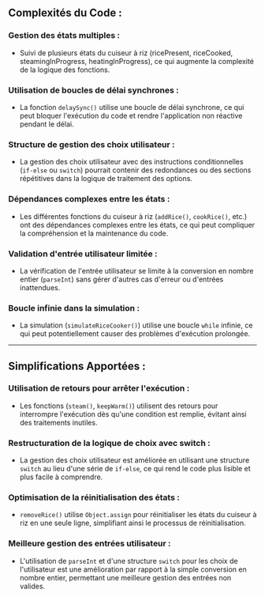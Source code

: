 ## Complexités du Code :

### Gestion des états multiples :
- Suivi de plusieurs états du cuiseur à riz (ricePresent, riceCooked, steamingInProgress, heatingInProgress), ce qui augmente la complexité de la logique des fonctions.

### Utilisation de boucles de délai synchrones :
- La fonction `delaySync()` utilise une boucle de délai synchrone, ce qui peut bloquer l'exécution du code et rendre l'application non réactive pendant le délai.

### Structure de gestion des choix utilisateur :
- La gestion des choix utilisateur avec des instructions conditionnelles (`if-else` ou `switch`) pourrait contenir des redondances ou des sections répétitives dans la logique de traitement des options.

### Dépendances complexes entre les états :
- Les différentes fonctions du cuiseur à riz (`addRice()`, `cookRice()`, etc.) ont des dépendances complexes entre les états, ce qui peut compliquer la compréhension et la maintenance du code.

### Validation d'entrée utilisateur limitée :
- La vérification de l'entrée utilisateur se limite à la conversion en nombre entier (`parseInt`) sans gérer d'autres cas d'erreur ou d'entrées inattendues.

### Boucle infinie dans la simulation :
- La simulation (`simulateRiceCooker()`) utilise une boucle `while` infinie, ce qui peut potentiellement causer des problèmes d'exécution prolongée.

---

## Simplifications Apportées :

### Utilisation de retours pour arrêter l'exécution :
- Les fonctions (`steam()`, `keepWarm()`) utilisent des retours pour interrompre l'exécution dès qu'une condition est remplie, évitant ainsi des traitements inutiles.

### Restructuration de la logique de choix avec switch :
- La gestion des choix utilisateur est améliorée en utilisant une structure `switch` au lieu d'une série de `if-else`, ce qui rend le code plus lisible et plus facile à comprendre.

### Optimisation de la réinitialisation des états :
- `removeRice()` utilise `Object.assign` pour réinitialiser les états du cuiseur à riz en une seule ligne, simplifiant ainsi le processus de réinitialisation.

### Meilleure gestion des entrées utilisateur :
- L'utilisation de `parseInt` et d'une structure `switch` pour les choix de l'utilisateur est une amélioration par rapport à la simple conversion en nombre entier, permettant une meilleure gestion des entrées non valides.
